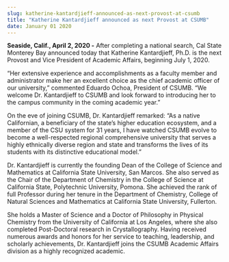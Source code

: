 ```yaml
---
slug: katherine-kantardjieff-announced-as-next-provost-at-csumb
title: "Katherine Kantardjieff announced as next Provost at CSUMB"
date: January 01 2020
---
```


 
<p>
  <b>Seaside, Calif., April 2, 2020 -</b> After completing a national search,
  Cal State Monterey Bay announced today that Katherine Kantardjieff, Ph.D. is
  the next Provost and Vice President of Academic Affairs, beginning July 1,
  2020.
</p>
<p>
  “Her extensive experience and accomplishments as a faculty member and
  administrator make her an excellent choice as the chief academic officer of
  our university,” commented Eduardo Ochoa, President of CSUMB. “We welcome Dr.
  Kantardjieff to CSUMB and look forward to introducing her to the campus
  community in the coming academic year.”
</p>
<p>
  On the eve of joining CSUMB, Dr. Kantardjieff remarked: “As a native
  Californian, a beneficiary of the state’s higher education ecosystem, and a
  member of the CSU system for 31 years, I have watched CSUMB evolve to become a
  well-respected regional comprehensive university that serves a highly
  ethnically diverse region and state and transforms the lives of its students
  with its distinctive educational model.”
</p>
<p>
  Dr. Kantardjieff is currently the founding Dean of the College of Science and
  Mathematics at California State University, San Marcos. She also served as the
  Chair of the Department of Chemistry in the College of Science at California
  State, Polytechnic University, Pomona. She achieved the rank of full Professor
  during her tenure in the Department of Chemistry, College of Natural Sciences
  and Mathematics at California State University, Fullerton.
</p>
<p>
  She holds a Master of Science and a Doctor of Philosophy in Physical Chemistry
  from the University of California at Los Angeles, where she also completed
  Post-Doctoral research in Crystallography. Having received numerous awards and
  honors for her service to teaching, leadership, and scholarly achievements,
  Dr. Kantardjieff joins the CSUMB Academic Affairs division as a highly
  recognized academic.
</p>
 
